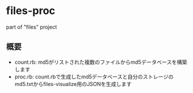 files-proc
================

part of "files" project

## 概要
* count.rb: md5がリストされた複数のファイルからmd5データベースを構築します
* proc.rb: count.rbで生成したmd5データベースと自分のストレージのmd5.txtからfiles-visualize用のJSONを生成します
